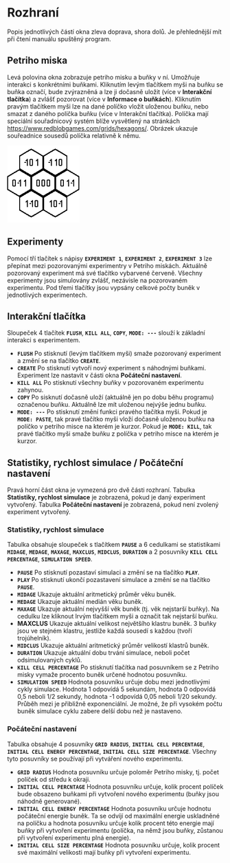 # Rozhraní
Popis jednotlivých částí okna zleva doprava, shora dolů. Je přehlednější mít při čtení manuálu spuštěný program.
## Petriho miska
Levá polovina okna zobrazuje petriho misku a buňky v ní. Umožňuje interakci s konkrétními buňkami. Kliknutím levým tlačítkem myši na buňku se buňka označí, bude zvýrazněná a lze ji dočasně uložit (více v **Interakční tlačítka**) a zvlášť pozorovat (více v **Informace o buňkách**). Kliknutím pravým tlačítkem myši lze na dané políčko vložit uloženou buňku, nebo smazat z daného políčka buňku (více v Interakční tlačítka). Políčka mají speciální souřadnicový systém blíže vysvětlený na stránkách https://www.redblobgames.com/grids/hexagons/. Obrázek ukazuje souřeadnice sousedů políčka relativně k němu.

![Obrázek souřadnicového systému](/Z%C3%A1po%C4%8Dtov%C3%BD%20program/Sprites/Coordinates.png)
## Experimenty
Pomocí tří tlačítek s nápisy **`EXPERIMENT 1`**, **`EXPERIMENT 2`**, **`EXPERIMENT 3`** lze přepínat mezi pozorovanými experimentry v Petriho miskách. Aktuálně pozorovaný experiment má své tlačítko vybarvené červeně. Všechny experimenty jsou simulovány zvlášť, nezávisle na pozorovaném experimentu. Pod třemi tlačítky jsou vypsány celkové počty buněk v jednotlivých experimentech.
## Interakční tlačítka
Sloupeček 4 tlačítek **`FLUSH`**, **`KILL ALL`**, **`COPY`**, **`MODE: ---`** slouží k základní interakci s experimentem.
* **`FLUSH`** Po stisknutí (levým tlačítkem myši) smaže pozorovaný experiment a změní se na tlačítko **`CREATE`**.
* **`CREATE`** Po stisknutí vytvoří nový experiment s náhodnými buňkami. Experiment lze nastavit v části okna **Počáteční nastavení**.
* **`KILL ALL`** Po stisknutí všechny buňky v pozorovaném experimentu zahynou.
* **`COPY`** Po sisknutí dočasně uloží (aktuálně jen po dobu běhu programu) označenou buňku. Aktuálně lze mít uloženou nejvýše jednu buňku.
* **`MODE: ---`** Po stisknutí změní funkci pravého tlačítka myši. Pokud je **`MODE: PASTE`**, tak pravé tlačítko myši vloží dočasně uloženou buňku na políčko v       petriho misce na kterém je kurzor. Pokud je **`MODE: KILL`**, tak pravé tlačítko myši smaže buňku z políčka v petriho misce na kterém je kurzor. 
## Statistiky, rychlost simulace / Počáteční nastavení
Pravá horní část okna je vymezená pro dvě části rozhraní. Tabulka **Statistiky, rychlost simulace** je zobrazená, pokud je daný experiment vytvořený. Tabulka **Počáteční nastavení** je zobrazená, pokud není zvolený experiment vytvořený.
### Statistiky, rychlost simulace
Tabulka obsahuje sloupeček s tlačítkem **`PAUSE`** a 6 cedulkami se statistikami **`MIDAGE`**, **`MEDAGE`**, **`MAXAGE`**, **`MAXCLUS`**, **`MIDCLUS`**, **`DURATION`** a 2 posuvníky **`KILL CELL PERCENTAGE`**, **`SIMULATION SPEED`**.
* **`PAUSE`** Po stisknutí pozastaví simulaci a změní se na tlačítko **`PLAY`**.
* **`PLAY`** Po stisknutí ukončí pozastavení simulace a změní se na tlačítko **`PAUSE`**.
* **`MIDAGE`** Ukazuje aktuální aritmetický průměr věku buněk.
* **`MEDAGE`** Ukazuje aktuální medián věku buněk.
* **`MAXAGE`** Ukazuje aktuální nejvyšší věk buněk (tj. věk nejstarší buňky). Na cedulku lze kliknout lrvým tlačítkem myši a označit tak nejstarší buňku.
* **MAXCLUS** Ukazuje aktuální velikost největšího klastru buněk. 3 buňky jsou ve stejném klastru, jestliže každá sousedí s každou (tvoří trojúhelník).
* **`MIDCLUS`** Ukazuje aktuální aritmetický průměr velikostí klastrů buněk.
* **`DURATION`** Ukazuje aktuální dobu trvání simulace, neboli počet odsimulovaných cyklů.
* **`KILL CELL PERCENTAGE`** Po stisknutí tlačítka nad posuvníkem se z Petriho misky vymaže procento buněk určené hodnotou posuvníku.
* **`SIMULATION SPEED`** Hodnota posuvníku určuje dobu mezi jednotlivými cykly simulace. Hodnota 1 odpovídá 5 sekundám, hodnota 0 odpovídá 0,5 neboli 1/2 sekundy,  hodnota -1 odpovídá 0,05 neboli 1/20 sekundy. Průběh mezi je přibližně exponenciální. Je možné, že při vysokém počtu buněk simulace cyklu zabere delší dobu než je nastaveno.
### Počáteční nastavení
Tabulka obsahuje 4 posuvníky **`GRID RADIUS`**, **`INITIAL CELL PERCENTAGE`**, **`INITIAL CELL ENERGY PERCENTAGE`**, **`INITIAL CELL SIZE PERCENTAGE`**. Všechny tyto posuvníky se používají při vytváření nového experimentu.
* **`GRID RADIUS`** Hodnota posuvníku určuje poloměr Petriho misky, tj. počet políček od středu k okraji.
* **`INITIAL CELL PERCNTAGE`** Hodnota posuvníku určuje, kolik procent políček bude obsazeno buňkami při vytvoření nového experimentu (buňky jsou náhodně generované).
* **`INITIAL CELL ENERGY PERCENTAGE`** Hodnota posuvníku určuje hodnotu počáteční energie buněk. Ta se odvíjí od maximální energie uskladněné na políčku a hodnota posuvníku určuje kolik procent této energie mají buňky při vytvoření experimentu (políčka, na němž jsou buňky, zůstanou při vytvoření experimentu plná energie).
* **`INITIAL CELL SIZE PERCENTAGE`** Hodnota posuvníku určuje, kolik procent své maximální velikosti mají buňky při vytvoření experimentu.
